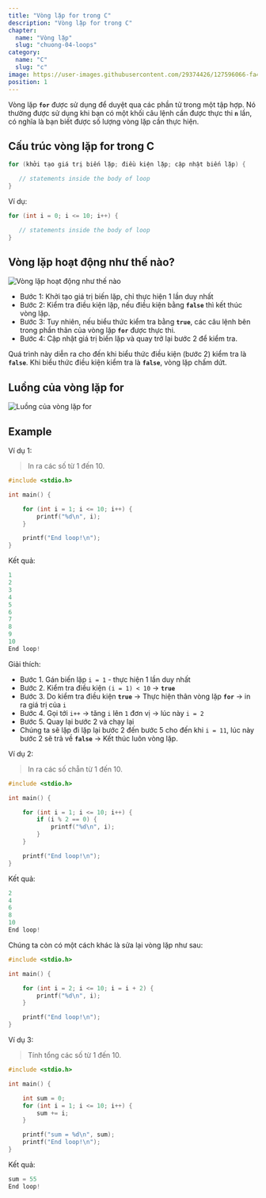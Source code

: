 ```yaml
---
title: "Vòng lặp for trong C"
description: "Vòng lặp for trong C"
chapter:
  name: "Vòng lặp"
  slug: "chuong-04-loops"
category:
  name: "C"
  slug: "c"
image: https://user-images.githubusercontent.com/29374426/127596066-fa46df01-982f-4a72-b6d1-f7d8f5c5a9b3.png
position: 1
---
```


Vòng lặp **`for`** được sử dụng để duyệt qua các phần tử trong một tập hợp. Nó thường được sử dụng khi bạn có một khối câu lệnh cần được thực thi **`n`** lần, có nghĩa là bạn biết được số lượng vòng lặp cần thực hiện.

## Cấu trúc vòng lặp for trong C

```cpp
for (khởi tạo giá trị biến lặp; điều kiện lặp; cập nhật biến lặp) {

   // statements inside the body of loop
}
```

Ví dụ:

```cpp
for (int i = 0; i <= 10; i++) {

   // statements inside the body of loop
}
```

## Vòng lặp hoạt động như thế nào?

![Vòng lặp hoạt động như thế nào](https://user-images.githubusercontent.com/29374426/183098010-5ac9e1d3-66cb-4a83-8a3e-103365f3d933.png)

- Bước 1: Khởi tạo giá trị biến lặp, chỉ thực hiện 1 lần duy nhất
- Bước 2: Kiểm tra điều kiện lặp, nếu điều kiện bằng **`false`** thì kết thúc vòng lặp.
- Bước 3: Tuy nhiên, nếu biểu thức kiểm tra bằng **`true`**, các câu lệnh bên trong phần thân của vòng lặp **`for`** được thực thi.
- Bước 4: Cập nhật giá trị biến lặp và quay trở lại bước 2 để kiểm tra.

Quá trình này diễn ra cho đến khi biểu thức điều kiện (bước 2) kiểm tra là **`false`**. Khi biểu thức điều kiện kiểm tra là **`false`**, vòng lặp chấm dứt.

## Luồng của vòng lặp for

![Luồng của vòng lặp for](https://user-images.githubusercontent.com/29374426/183098078-3a8046f5-14f4-4194-aae2-db4154e17ee8.png)

## Example

Ví dụ 1:

> In ra các số từ 1 đến 10.

```cpp
#include <stdio.h>

int main() {

    for (int i = 1; i <= 10; i++) {
        printf("%d\n", i);
    }

    printf("End loop!\n");
}
```

Kết quả:

```cpp
1
2
3
4
5
6
7
8
9
10
End loop!
```

Giải thích:

- Bước 1. Gán biến lặp `i = 1` - thực hiện 1 lần duy nhất
- Bước 2. Kiểm tra điều kiện `(i = 1) < 10` → **`true`**
- Bước 3. Do kiểm tra điều kiện **`true`** → Thực hiện thân vòng lặp **`for`** → in ra giá trị của `i`
- Bước 4. Gọi tới `i++` → tăng `i` lên `1` đơn vị → lúc này `i = 2`
- Bước 5. Quay lại bước 2 và chạy lại
- Chúng ta sẽ lặp đi lặp lại bước 2 đến bước 5 cho đến khi `i = 11`, lúc này bước 2 sẽ trả về **`false`** → Kết thúc luôn vòng lặp.

Ví dụ 2:

> In ra các số chẵn từ 1 đến 10.

```cpp
#include <stdio.h>

int main() {

    for (int i = 1; i <= 10; i++) {
        if (i % 2 == 0) {
            printf("%d\n", i);
        }
    }

    printf("End loop!\n");
}
```

Kết quả:

```cpp
2
4
6
8
10
End loop!
```

Chúng ta còn có một cách khác là sửa lại vòng lặp như sau:

```cpp
#include <stdio.h>

int main() {

    for (int i = 2; i <= 10; i = i + 2) {
        printf("%d\n", i);
    }

    printf("End loop!\n");
}
```

Ví dụ 3:

> Tính tổng các số từ 1 đến 10.

```cpp
#include <stdio.h>

int main() {

    int sum = 0;
    for (int i = 1; i <= 10; i++) {
        sum += i;
    }

    printf("sum = %d\n", sum);
    printf("End loop!\n");
}
```

Kết quả:

```cpp
sum = 55
End loop!
```
